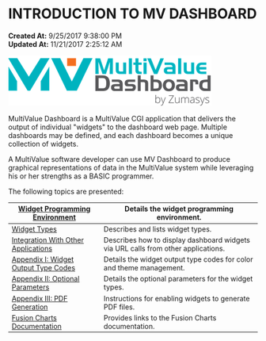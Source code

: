 # INTRODUCTION TO MV DASHBOARD

**Created At:** 9/25/2017 9:38:00 PM  
**Updated At:** 11/21/2017 2:25:12 AM  


![](./1506460922079.jpg)

MultiValue Dashboard is a MultiValue CGI application that delivers the output of individual "widgets" to the dashboard web page. Multiple dashboards may be defined, and each dashboard becomes a unique collection of widgets.

A MultiValue software developer can use MV Dashboard to produce graphical representations of data in the MultiValue system while leveraging his or her strengths as a BASIC programmer.



The following topics are presented:


| [Widget Programming Environment](widget-programming-environment)<br> | Details the widget programming environment.<br> |
| --- | --- |
| [Widget Types](widget-types)<br> | Describes and lists widget types.<br> |
| [Integration With Other Applications](integration-with-other-applications)<br> | Describes how to display dashboard widgets via URL calls from other applications.<br> |
| [Appendix I: Widget Output Type Codes](appendix-i-widget-output-type-codes)<br> | Details the widget output type codes for color and theme management.<br> |
| [Appendix II: Optional Parameters](appendix-ii-optional-parameters)<br> | Details the optional parameters for the widget types.<br> |
| [Appendix III: PDF Generation](appendix-iii-pdf-generation) | Instructions for enabling widgets to generate PDF files.<br> |
| [Fusion Charts Documentation](fusion-charts-documentation)<br> | Provides links to the Fusion Charts documentation.<br> |



